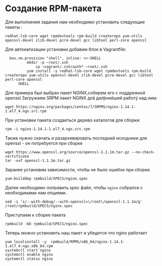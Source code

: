 # Создание RPM-пакета
Для выполнения задания нам необходимо установить следующие пакеты :
```
redhat-lsb-core wget rpmdevtools rpm-build createrepo yum-utils openssl-devel zlib-devel pcre-devel gcc libtool perl-core openssl
```
Для автоиатизации установки добавим блок в Vagrantfile: 
```
  box.vm.provision "shell", inline: <<-SHELL
	      mkdir -p ~root/.ssh
              cp ~vagrant/.ssh/auth* ~root/.ssh
	      yum install -y redhat-lsb-core wget rpmdevtools rpm-build createrepo yum-utils openssl-devel zlib-devel pcre-devel gcc libtool perl-core openssl
  	  SHELL
```
Для примера был выбран пакет NGINX,собирем его с поддрежкой openssl
Загружаем SRPM пакет NGINX длā далþнейшей работý над ним:
```
wget https://nginx.org/packages/centos/7/SRPMS/nginx-1.14.1-1.el7_4.ngx.src.rpm
```
При установки пакета создаеться дерево каталогов для сборки:
```
rpm -i nginx-1.14.1-1.el7_4.ngx.src.rpm
```
Также нужно скачать и разархивировать последний исходники для openssl - он потребуется при сборке
```
wget https://www.openssl.org/source/openssl-1.1.1m.tar.gz --no-check-certificate
tar -xvf openssl-1.1.1m.tar.gz
```
Заранее установим зависимости, чтобы не было ошибок при сборке.
```
yum-builddep rpmbuild/SPECS/nginx.spec
```
Далее необходимо поправить spec файл, чтобы `nginx` собрался с необходимами нам опциями.
```
sed -i 's/--with-debug/--with-openssl=\/root\/openssl-1.1.1m/g' /root/rpmbuild/SPECS/nginx.spec
```
Приступаем к сборке пакета
```
rpmbuild -bb rpmbuild/SPECS/nginx.spec
```
Теперь можно установить наш пакет и убедится что  nginx работает

```
yum localinstall -y  rpmbuild/RPMS/x86_64/nginx-1.14.1-1.el7_4.ngx.x86_64.rpm
systemctl start nginx
systemctl enable nginx
systemctl status nginx
```

